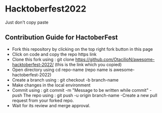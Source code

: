 # Hacktoberfest2022
Just don't copy paste


## Contribution Guide for HactoberFest
- Fork this repository by clicking on the top right fork button in this page
- Click on code and copy the repo https link
- Clone this fork using :
    git clone https://github.com/OtacilioN/awesome-hacktoberfest-2022/
    (this is the link which you copied)
- Open directory using 
      cd repo-name (repo name is awesome-hactoberfest-2022)
- Create a branch using :
    git checkout -b branch-name
- Make changes in the local environment
- Commit using :
    git commit -m "Message to be written while commit"
-push The repo using : 
    git push -u origin branch-name
-Create a new pull request from your forked repo.
- Wait for its review and merge approval.
